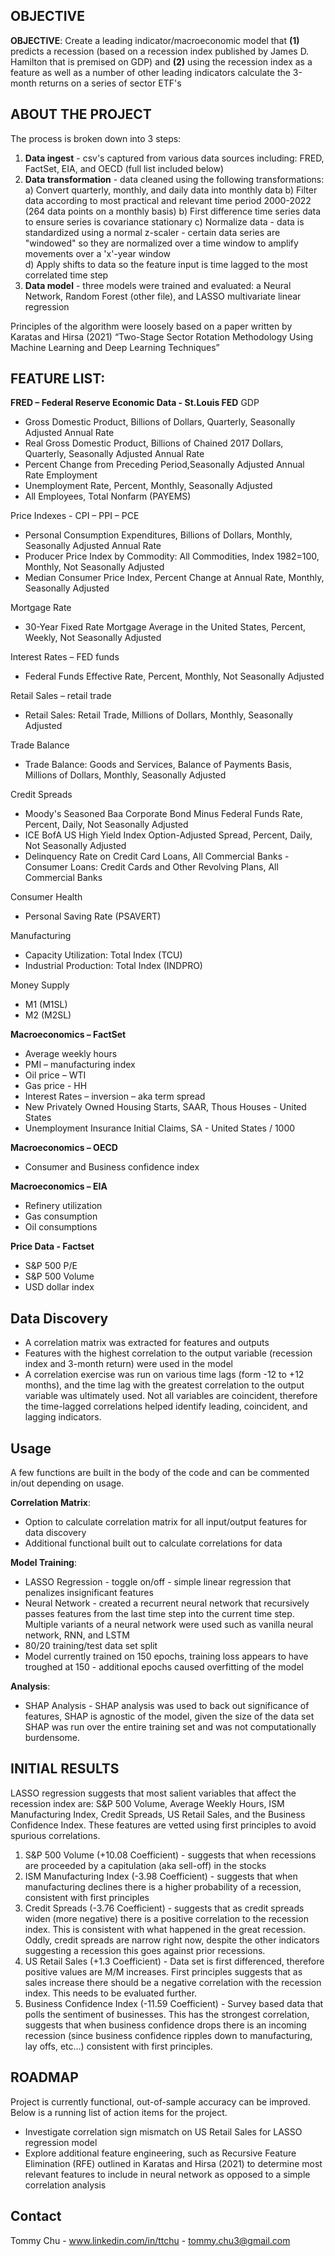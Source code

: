 

<!-- OBJECTIVE -->
## OBJECTIVE

**OBJECTIVE**: Create a leading indicator/macroeconomic model that **(1)** predicts a recession (based on a recession index published by James D. Hamilton that is premised on GDP) and **(2)** using the recession index as a feature as well as a number of other leading indicators calculate the 3-month returns on a series of sector ETF's

<!-- ABOUT THE PROJECT -->
## ABOUT THE PROJECT

The process is broken down into 3 steps:
1) **Data ingest** - csv's captured from various data sources including: FRED, FactSet, EIA, and OECD (full list included below)
2) **Data transformation** - data cleaned using the following transformations:
	a) Convert quarterly, monthly, and daily data into monthly data
	b) Filter data according to most practical and relevant time period 2000-2022 (264 data points on a monthly basis)
	b) First difference time series data to ensure series is covariance stationary
	c) Normalize data - data is standardized using a normal z-scaler - certain data series are "windowed" so they are normalized over a time window to amplify movements over a 'x'-year window  
	d) Apply shifts to data so the feature input is time lagged to the most correlated time step
3) **Data model** - three models were trained and evaluated: a Neural Network, Random Forest (other file), and LASSO multivariate linear regression

Principles of the algorithm were loosely based on a paper written by Karatas and Hirsa (2021) “Two-Stage Sector Rotation Methodology Using Machine Learning and Deep Learning Techniques”

## FEATURE LIST:

**FRED – Federal Reserve Economic Data - St.Louis FED**
GDP

 - Gross Domestic Product, Billions of Dollars, Quarterly, Seasonally Adjusted Annual Rate
 - Real Gross Domestic Product, Billions of Chained 2017 Dollars, Quarterly, Seasonally Adjusted Annual Rate
 - Percent Change from Preceding Period,Seasonally Adjusted Annual Rate Employment
 - Unemployment Rate, Percent, Monthly, Seasonally Adjusted
 - All Employees, Total Nonfarm (PAYEMS)

Price Indexes - CPI – PPI – PCE

 - Personal Consumption Expenditures, Billions of Dollars, Monthly, Seasonally Adjusted Annual Rate
 - Producer Price Index by Commodity: All Commodities, Index 1982=100, Monthly, Not Seasonally Adjusted
 - Median Consumer Price Index, Percent Change at Annual Rate, Monthly, Seasonally Adjusted 

Mortgage Rate

 - 30-Year Fixed Rate Mortgage Average in the United States, Percent, Weekly, Not Seasonally Adjusted

Interest Rates – FED funds
 - Federal Funds Effective Rate, Percent, Monthly, Not Seasonally Adjusted

Retail Sales – retail trade

 - Retail Sales: Retail Trade, Millions of Dollars, Monthly, Seasonally Adjusted

Trade Balance

 - Trade Balance: Goods and Services, Balance of Payments Basis, Millions of Dollars, Monthly, Seasonally Adjusted

Credit Spreads

 - Moody's Seasoned Baa Corporate Bond Minus Federal Funds Rate, Percent, Daily, Not Seasonally Adjusted 
 - ICE BofA US High Yield Index Option-Adjusted Spread, Percent, Daily, Not Seasonally Adjusted   
 - Delinquency Rate on Credit Card Loans, All Commercial Banks    -Consumer Loans: Credit Cards and Other Revolving Plans, All Commercial Banks

Consumer Health
 - Personal Saving Rate (PSAVERT)

Manufacturing

 - Capacity Utilization: Total Index (TCU)
 - Industrial Production: Total Index (INDPRO)

Money Supply
 - M1 (M1SL)
 - M2 (M2SL)

**Macroeconomics – FactSet**

 - Average weekly hours
 - PMI – manufacturing index
 - Oil price – WTI
 - Gas price - HH
 - Interest Rates – inversion – aka term spread
 - New Privately Owned Housing Starts, SAAR, Thous Houses - United States
 - Unemployment Insurance Initial Claims, SA - United States / 1000

**Macroeconomics – OECD**

 - Consumer and Business confidence index
 
 **Macroeconomics – EIA**

 - Refinery utilization
 - Gas consumption
 - Oil consumptions

**Price Data - Factset**

 - S&P 500 P/E
 - S&P 500 Volume
 - USD dollar index

## Data Discovery
- A correlation matrix was extracted for features and outputs
- Features with the highest correlation to the output variable (recession index and 3-month return) were used in the model
- A correlation exercise was run on various time lags (form -12 to +12 months), and the time lag with the greatest correlation to the output variable was ultimately used. Not all variables are coincident, therefore the time-lagged correlations helped identify leading, coincident, and lagging indicators.

<!-- USAGE EXAMPLES -->
## Usage

A few functions are built in the body of the code and can be commented in/out depending on usage.

**Correlation Matrix**:
- Option to calculate correlation matrix for all input/output features for data discovery
- Additional functional built out to calculate correlations for data 

**Model Training**:
- LASSO Regression - toggle on/off - simple linear regression that penalizes insignificant features
- Neural Network - created a recurrent neural network that recursively passes features from the last time step into the current time step. Multiple variants of a neural network were used such as vanilla neural network, RNN, and LSTM
- 80/20 training/test data set split 
- Model currently trained on 150 epochs, training loss appears to have troughed at 150 - additional epochs caused overfitting of the model

**Analysis**:
- SHAP Analysis - SHAP analysis was used to back out significance of features, SHAP is agnostic of the model, given the size of the data set SHAP was run over the entire training set and was not computationally burdensome.


## INITIAL RESULTS

 LASSO regression suggests that most salient variables that affect the recession index are: S&P 500 Volume, Average Weekly Hours, ISM Manufacturing Index, Credit Spreads, US Retail Sales, and the Business Confidence Index. These features are vetted using first principles to avoid spurious correlations.

 1. S&P 500 Volume (+10.08 Coefficient) - suggests that when recessions are proceeded by a capitulation (aka sell-off) in the stocks
 2. ISM Manufacturing Index (-3.98 Coefficient) - suggests that when manufacturing declines there is a higher probability of a recession, consistent with first principles
 3. Credit Spreads (-3.76 Coefficient) - suggests that as credit spreads widen (more negative) there is a positive correlation to the recession index. This is consistent with what happened in the great recession. Oddly, credit spreads are narrow right now, despite the other indicators suggesting a recession this goes against prior recessions.
 4. US Retail Sales (+1.3 Coefficient) - Data set is first differenced, therefore positive values are M/M increases. First principles suggests that as sales increase there should be a negative correlation with the recession index. This needs to be evaluated further.
 5. Business Confidence Index (-11.59 Coefficient) - Survey based data that polls the sentiment of businesses. This has the strongest correlation, suggests that when business confidence drops there is an incoming recession (since business confidence ripples down to manufacturing, lay offs, etc...) consistent with first principles.

<!-- ROADMAP -->
## ROADMAP
Project is currently functional, out-of-sample accuracy can be improved. Below is a running list of action items for the project.
- Investigate correlation sign mismatch on  US Retail Sales for LASSO regression model
- Explore additional feature engineering, such as Recursive Feature Elimination (RFE) outlined in Karatas and Hirsa (2021) to determine most relevant features to include in neural network as opposed to a simple correlation analysis

<!-- CONTACT -->
## Contact

Tommy Chu - www.linkedin.com/in/ttchu - tommy.chu3@gmail.com

